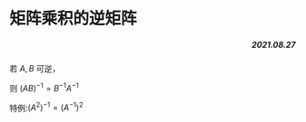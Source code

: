 # 矩阵乘积的逆矩阵
##### <p align="right">2021.08.27</p>

若 $A, B$ 可逆，

则 $(A B)^{-1}=B^{-1} A^{-1}$

特例:$\left(A^{2}\right)^{-1}=\left(A^{-1}\right)^{2}$